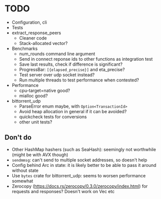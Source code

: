 # TODO

* Configuration, cli
* Tests
* extract_response_peers
    * Cleaner code
    * Stack-allocated vector?
* Benchmarks
    * num_rounds command line argument
    * Send in connect reponse ids to other functions as integration test
    * Save last results, check if difference is significant?
    * ProgressBar: `[{elapsed_precise}]` and eta_precise?
    * Test server over udp socket instead?
    * Run multiple threads to test performance when contested?
* Performance
    * cpu-target=native good?
    * mialloc good?
* bittorrent_udp
    * ParseError enum maybe, with `Option<TransactionId>`
    * Avoid heap allocation in general if it can be avoided?
    * quickcheck tests for conversions
    * other unit tests?

## Don't do

* Other HashMap hashers (such as SeaHash): seemingly not worthwhile (might be
  with AVX though)
* `sendmmsg`: can't send to multiple socket addresses, so doesn't help
* Config behind Arc in state: it is likely better to be able to pass it around
  without state
* Use `bytes` crate for bittorrent_udp: seems to worsen performance somewhat
* Zerocopy (https://docs.rs/zerocopy/0.3.0/zerocopy/index.html) for requests
  and responses? Doesn't work on Vec etc